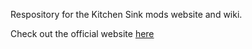 Respository for the Kitchen Sink mods website and wiki.

Check out the official website [here](https://KitchenSink.net)
